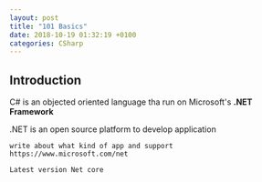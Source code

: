 ```yaml
---
layout: post
title: "101 Basics"
date: 2018-10-19 01:32:19 +0100
categories: CSharp
---
```


## Introduction

C# is an objected oriented language tha run on Microsoft's **.NET Framework**

.NET is an open source platform to develop application

```
write about what kind of app and support
https://www.microsoft.com/net

Latest version Net core
```
